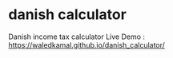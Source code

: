 # danish calculator
Danish income tax calculator
Live Demo  : https://waledkamal.github.io/danish_calculator/

